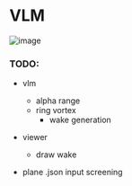 # VLM

![image](https://user-images.githubusercontent.com/79290428/212986173-a270bc9b-71b1-4d2b-95bf-b3c2ee0171b9.png)

### TODO:

- vlm
	- alpha range
	- ring vortex
		- wake generation

- viewer
	- draw wake

- plane .json input screening
